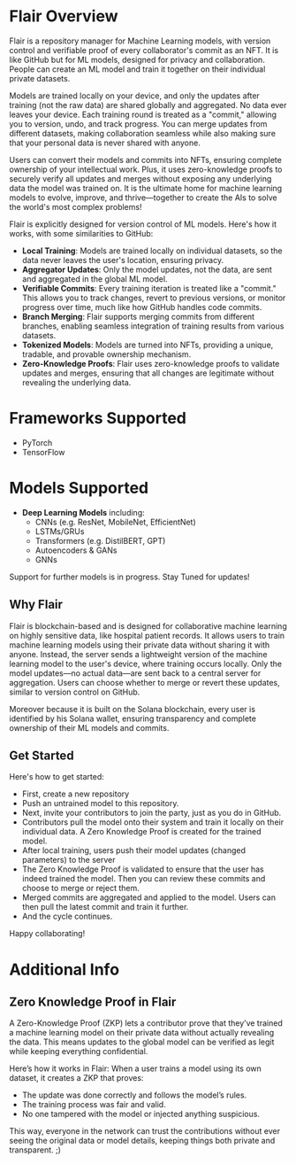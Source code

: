 # Flair Overview 
Flair is a repository manager for Machine Learning models, with version control and verifiable proof of every collaborator's commit as an NFT. It is like GitHub but for ML models, designed for privacy and collaboration. People can create an ML model and train it together on their individual private datasets. 

Models are trained locally on your device, and only the updates after training (not the raw data) are shared globally and aggregated. No data ever leaves your device. Each training round is treated as a "commit," allowing you to version, undo, and track progress. You can merge updates from different datasets, making collaboration seamless while also making sure that your personal data is never shared with anyone.

Users can convert their models and commits into NFTs, ensuring complete ownership of your intellectual work. Plus, it uses zero-knowledge proofs to securely verify all updates and merges without exposing any underlying data the model was trained on. It is the ultimate home for machine learning models to evolve, improve, and thrive—together to create the AIs to solve the world's most complex problems!

Flair is explicitly designed for version control of ML models. Here's how it works, with some similarities to GitHub:

- **Local Training**: Models are trained locally on individual datasets, so the data never leaves the user's location, ensuring privacy.
- **Aggregator Updates**: Only the model updates, not the data, are sent and aggregated in the global ML model.
- **Verifiable Commits**: Every training iteration is treated like a "commit." This allows you to track changes, revert to previous versions, or monitor progress over time, much like how GitHub handles code commits.
- **Branch Merging**: Flair supports merging commits from different branches, enabling seamless integration of training results from various datasets.
- **Tokenized Models**: Models are turned into NFTs, providing a unique, tradable, and provable ownership mechanism.
- **Zero-Knowledge Proofs**: Flair uses zero-knowledge proofs to validate updates and merges, ensuring that all changes are legitimate without revealing the underlying data.

# Frameworks Supported
- PyTorch
- TensorFlow

# Models Supported
- **Deep Learning Models** including:
  - CNNs (e.g. ResNet, MobileNet, EfficientNet)
  - LSTMs/GRUs
  - Transformers (e.g. DistilBERT, GPT)
  - Autoencoders & GANs
  - GNNs
  
Support for further models is in progress. Stay Tuned for updates!

## Why Flair
Flair is blockchain-based and is designed for collaborative machine learning on highly sensitive data, like hospital patient records. It allows users to train machine learning models using their private data without sharing it with anyone. Instead, the server sends a lightweight version of the machine learning model to the user's device, where training occurs locally. Only the model updates—no actual data—are sent back to a central server for aggregation. Users can choose whether to merge or revert these updates, similar to version control on GitHub. 

Moreover because it is built on the Solana blockchain, every user is identified by his Solana wallet, ensuring transparency and complete ownership of their ML models and commits.

## Get Started
Here's how to get started: 
- First, create a new repository
- Push an untrained model to this repository.
- Next, invite your contributors to join the party, just as you do in GitHub.
- Contributors pull the model onto their system and train it locally on their individual data. A Zero Knowledge Proof is created for the trained model.
- After local training, users push their model updates (changed parameters) to the server
- The Zero Knowledge Proof is validated to ensure that the user has indeed trained the model. Then you can review these commits and choose to merge or reject them.
- Merged commits are aggregated and applied to the model. Users can then pull the latest commit and train it further.
- And the cycle continues.

Happy collaborating!


# Additional Info
## Zero Knowledge Proof in Flair
A Zero-Knowledge Proof (ZKP) lets a contributor prove that they’ve trained a machine learning model on their private data without actually revealing the data. This means updates to the global model can be verified as legit while keeping everything confidential.

Here’s how it works in Flair: When a user trains a model using its own dataset, it creates a ZKP that proves:

- The update was done correctly and follows the model’s rules.
- The training process was fair and valid.
- No one tampered with the model or injected anything suspicious.

This way, everyone in the network can trust the contributions without ever seeing the original data or model details, keeping things both private and transparent. ;)
